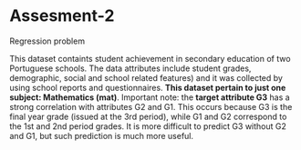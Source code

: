 # Assesment-2
Regression problem

This dataset containts student achievement in secondary education of two Portuguese schools. The data attributes include student grades, demographic, social and school related features) and it was collected by using school reports and questionnaires. **This dataset pertain to just one subject: Mathematics (mat)**. Important note: the **target attribute G3** has a strong correlation with attributes G2 and G1. This occurs because G3 is the final year grade (issued at the 3rd period), while G1 and G2 correspond to the 1st and 2nd period grades. It is more difficult to predict G3 without G2 and G1, but such prediction is much more useful.

